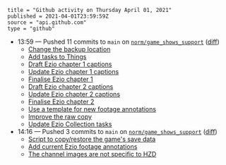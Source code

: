 ```
title = "Github activity on Thursday April 01, 2021"
published = 2021-04-01T23:59:59Z
source = "api.github.com"
type = "github"
```

* 13:59 — Pushed 11 commits to `main` on [`norm/game_shows_support`](https://github.com/norm/game_shows_support) ([diff](https://github.com/norm/game_shows_support/compare/f6f86e34d3b04a4ddf2e585750202e20ea82f724..c6b037775f4429bc98d2e57893389a1f732bf33c))
  * [Change the backup location](https://github.com/norm/game_shows_support/commit/01edc672eb8f88d1d7dd3e3e91c2ca95340ed8d4)
  * [Add tasks to Things](https://github.com/norm/game_shows_support/commit/1946adc5b89bb79965436027e11f1c549c28471c)
  * [Draft Ezio chapter 1 captions](https://github.com/norm/game_shows_support/commit/9bd1f1fe107e4b7d76d74d710443eec809c22641)
  * [Update Ezio chapter 1 captions](https://github.com/norm/game_shows_support/commit/0c30980fa1cacf5b64942958da7dcdeed66fb2a4)
  * [Finalise Ezio chapter 1](https://github.com/norm/game_shows_support/commit/0ddbd11cc9ba73d91f4e755d8479c68cb00ca9b9)
  * [Draft Ezio chapter 2 captions](https://github.com/norm/game_shows_support/commit/afbf4ac47fd4672364e80d68a2cbec75eb383de3)
  * [Update Ezio chapter 2 captions](https://github.com/norm/game_shows_support/commit/66b51a6970f32abe80ca99249bf608c3026e58eb)
  * [Finalise Ezio chapter 2](https://github.com/norm/game_shows_support/commit/13c66104ae5aabc50f73ebd32ab3f57f131d08a0)
  * [Use a template for new footage annotations](https://github.com/norm/game_shows_support/commit/09ab7d94ab6620eb401e31c3463be8296e04d3eb)
  * [Improve the raw copy](https://github.com/norm/game_shows_support/commit/01f6185a0c7da12e625d3bc9ed9313ef5bec213a)
  * [Update Ezio Collection tasks](https://github.com/norm/game_shows_support/commit/c6b037775f4429bc98d2e57893389a1f732bf33c)
* 14:16 — Pushed 3 commits to `main` on [`norm/game_shows_support`](https://github.com/norm/game_shows_support) ([diff](https://github.com/norm/game_shows_support/compare/c6b037775f4429bc98d2e57893389a1f732bf33c..d921f2c3d50fd0e0216409727b1cb5e04d4c1715))
  * [Script to copy/restore the game's save data](https://github.com/norm/game_shows_support/commit/63d06a7d10df47e5f8a9df29aa2d3d41214b9b8b)
  * [Add current Ezio footage annotations](https://github.com/norm/game_shows_support/commit/ec1f4042c295092a823711688e518c2927335244)
  * [The channel images are not specific to HZD](https://github.com/norm/game_shows_support/commit/d921f2c3d50fd0e0216409727b1cb5e04d4c1715)
